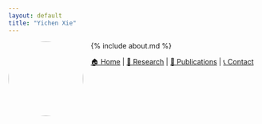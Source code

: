 ```yaml
---
layout: default
title: "Yichen Xie"
---
```


<img src="images/profile.jpg" width="150" align="left" style="border-radius: 50%; margin-right: 15px;">

{% include about.md %}

[🏠 Home](index.md) | [🔬 Research](research.md) | [📜 Publications](publications.md) | [📞 Contact](contact.md)
